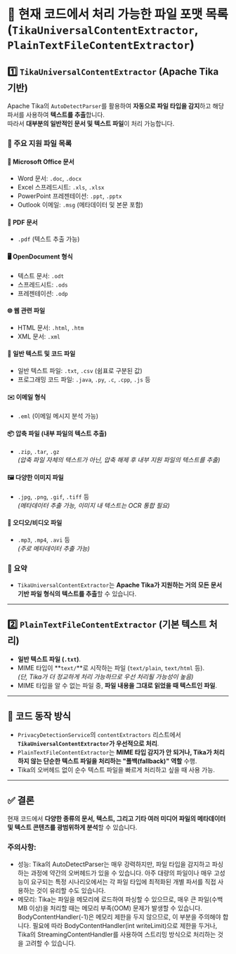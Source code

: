 

# **📂 현재 코드에서 처리 가능한 파일 포맷 목록 (`TikaUniversalContentExtractor`, `PlainTextFileContentExtractor`)**

## **1️⃣ `TikaUniversalContentExtractor` (Apache Tika 기반)**
Apache Tika의 `AutoDetectParser`를 활용하여 **자동으로 파일 타입을 감지**하고 해당 파서를 사용하여 **텍스트를 추출**합니다.  
따라서 **대부분의 일반적인 문서 및 텍스트 파일**이 처리 가능합니다.

### **📝 주요 지원 파일 목록**
#### **📑 Microsoft Office 문서**
- Word 문서: `.doc`, `.docx`
- Excel 스프레드시트: `.xls`, `.xlsx`
- PowerPoint 프레젠테이션: `.ppt`, `.pptx`
- Outlook 이메일: `.msg` (메타데이터 및 본문 포함)

#### **📜 PDF 문서**
- `.pdf` (텍스트 추출 가능)

#### **🖥️ OpenDocument 형식**
- 텍스트 문서: `.odt`
- 스프레드시트: `.ods`
- 프레젠테이션: `.odp`

#### **🌐 웹 관련 파일**
- HTML 문서: `.html`, `.htm`
- XML 문서: `.xml`

#### **📄 일반 텍스트 및 코드 파일**
- 일반 텍스트 파일: `.txt`, `.csv` (쉼표로 구분된 값)
- 프로그래밍 코드 파일: `.java`, `.py`, `.c`, `.cpp`, `.js` 등

#### **✉️ 이메일 형식**
- `.eml` (이메일 메시지 분석 가능)

#### **📦 압축 파일 (내부 파일의 텍스트 추출)**
- `.zip`, `.tar`, `.gz`  
  *(압축 파일 자체의 텍스트가 아닌, 압축 해제 후 내부 지원 파일의 텍스트를 추출)*

#### **🖼️ 다양한 이미지 파일**
- `.jpg`, `.png`, `.gif`, `.tiff` 등  
  *(메타데이터 추출 가능, 이미지 내 텍스트는 OCR 통합 필요)*

#### **🎵 오디오/비디오 파일**
- `.mp3`, `.mp4`, `.avi` 등  
  *(주로 메타데이터 추출 가능)*

### **🔹 요약**
- `TikaUniversalContentExtractor`는 **Apache Tika가 지원하는 거의 모든 문서 기반 파일 형식의 텍스트를 추출**할 수 있습니다.

---

## **2️⃣ `PlainTextFileContentExtractor` (기본 텍스트 처리)**
- **일반 텍스트 파일 (`.txt`)**.
- MIME 타입이 **`text/`**로 시작하는 파일 (`text/plain`, `text/html` 등).  
  *(단, Tika가 더 정교하게 처리 가능하므로 우선 처리될 가능성이 높음)*
- MIME 타입을 알 수 없는 파일 중, **파일 내용을 그대로 읽었을 때 텍스트인 파일**.

---

## **📌 코드 동작 방식**
- `PrivacyDetectionService`의 `contentExtractors` 리스트에서 **`TikaUniversalContentExtractor`가 우선적으로 처리**.
- `PlainTextFileContentExtractor`는 **MIME 타입 감지가 안 되거나, Tika가 처리하지 않는 단순한 텍스트 파일을 처리하는 "폴백(fallback)" 역할** 수행.
- Tika의 오버헤드 없이 순수 텍스트 파일을 빠르게 처리하고 싶을 때 사용 가능.

---

## **✅ 결론**
현재 코드에서 **다양한 종류의 문서, 텍스트, 그리고 기타 여러 미디어 파일의 메타데이터 및 텍스트 콘텐츠를 광범위하게 분석**할 수 있습니다.


###  주의사항:

- 성능: Tika의 AutoDetectParser는 매우 강력하지만, 파일 타입을 감지하고 파싱하는 과정에 약간의 오버헤드가 있을 수 있습니다. 아주 대량의 파일이나 매우 고성능이 요구되는 특정 시나리오에서는 각 파일 타입에 최적화된 개별 파서를 직접 사용하는 것이 유리할 수도 있습니다.
- 메모리: Tika는 파일을 메모리에 로드하여 파싱할 수 있으므로, 매우 큰 파일(수백 MB 이상)을 처리할 때는 메모리 부족(OOM) 문제가 발생할 수 있습니다. BodyContentHandler(-1)은 메모리 제한을 두지 않으므로, 이 부분을 주의해야 합니다. 필요에 따라 BodyContentHandler(int writeLimit)으로 제한을 두거나, Tika의 StreamingContentHandler를 사용하여 스트리밍 방식으로 처리하는 것을 고려할 수 있습니다.
